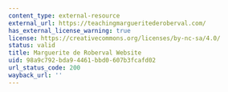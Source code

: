 ```yaml
---
content_type: external-resource
external_url: https://teachingmargueritederoberval.com/
has_external_license_warning: true
license: https://creativecommons.org/licenses/by-nc-sa/4.0/
status: valid
title: Marguerite de Roberval Website
uid: 98a9c792-bda9-4461-bbd0-607b3fcafd02
url_status_code: 200
wayback_url: ''
---
```

